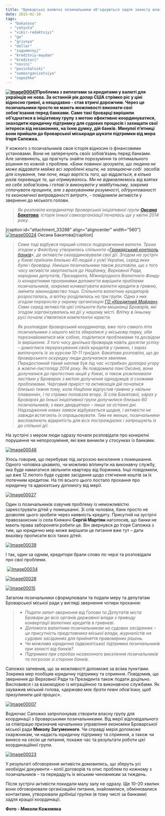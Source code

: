 ```yaml
---
title: "Броварські валютні позичальники об’єднуються задля захисту власних прав"
date: 2015-02-10
tags: 
  - "bakatova"
  - "vatyuta"
  - "vibir-redaktsiyi"
  - "go"
  - "grivnya"
  - "dollar"
  - "zagumennyj"
  - "kreditniy-maydan"
  - "kreditori"
  - "novini"
  - "pozichalniki"
  - "samoorganizatsiya"
  - "sapozhko"
---
```


**[![Image00041](https://mpz.brovary.org/wp-content/uploads/2015/02/Image00041.jpg)](https://mpz.brovary.org/wp-content/uploads/2015/02/Image00041.jpg)Проблема з виплатами за кредитами у валюті для українців не нова. За останній рік долар США стрімко ріс у ціні відносно гривні, а нещодавно - став втричі дорожчим. Через це позичальники просто не мають можливості виконати свої зобов’язання перед банками. Саме такі броварці вирішили об’єднатися в ініціативну групу з метою ефективно координуватися, знаходити юридичну підтримку для судових процесів і захищати свої інтереси від незаконних, на їхню думку, дій банків. Минулої п’ятниці вони прийшли до броварської міськради шукати підтримки від мера Ігоря Сапожка.**

У кожного з позичальників своя історія відносин із фінансовими установами. Вони не заперечують своїх зобов’язань перед банками. Але запевняють, що прагнуть знайти порозуміння та оптимального рішення по кожній з проблем. «_Банк повинен зрозуміти, що людина не може віддавати майже всі зароблені кошти, не залишаючи собі  засобів для існування, тим паче, якщо вартість того, що віддається, в кілька разів перевищує те, що отримувалось. Ми не відмовляємось від взятих на себе зобов’язань і готові їх виконувати у майбутньому, зокрема сплачувати проценти, але з врахуванням розумності, обґрунтованості та економічної виправданості витрат_», - повідомили активісти у зверненні до міського голови.

> _Як розповіла координатор броварської ініціативної групи [**Оксана Бакатова**](https://www.facebook.com/oksana.bakatova), історія їхньої самоорганізації почалась ще у квітні 2014 року._

\[caption id="attachment\_33288" align="aligncenter" width="560"\][![Image00024](https://mpz.brovary.org/wp-content/uploads/2015/02/Image00024.jpg)](https://mpz.brovary.org/wp-content/uploads/2015/02/Image00024.jpg) Оксана Бакатова\[/caption\]

> _Саме тоді відбувся перший сплеск подорожчання валюти. Трохи згодом у Фейсбуку утворилась спільнота «[Громадський контроль банків](https://www.facebook.com/pages/%D0%93%D1%80%D0%BE%D0%BC%D0%B0%D0%B4%D1%81%D1%8C%D0%BA%D0%B8%D0%B9-%D0%BA%D0%BE%D0%BD%D1%82%D1%80%D0%BE%D0%BB%D1%8C-%D0%B1%D0%B0%D0%BD%D0%BA%D1%96%D0%B2/1473608399536784)», де активісти скоординовували свої дії. Згодом на зустріч у Києві приїхали близько 40 людей з усієї України, серед яких були і броварці. Нинішні позичальники також розповіли, що з того часу активісти звертаються до Нацбанку, Верховної Ради, народних депутатів, Президента, Міжнародного Валютного Фонду із конкретними проханнями допомогти вирішити проблеми позичальників, зокрема конвертувати валютні кредити в гривню, змінити законодавство тощо. Спільнота валютних кредиторів розросталась, а влітку розділилась на три групи. Одна з них згодом переросла у окрему організацію [ГО «Кредитний Майдан»](https://www.facebook.com/groups/GOKredytnyjMajdan/). Саме серед активістів цієї спільноти були мешканці Броварів, які згодом зорганізувались на дії у нашому місті. Влітку в їхньому русі почали з’являтися компетентні юристи._
> 
> _Як розповідає броварський координатор, вже того самого літа позичальники з нашого міста збиралися у міському парку, аби перезнайомитися між собою, поділитися проблемами та досвідом їх вирішення. З того часу декілька броварців навіть досягли успіху – домоглися перерахування своїх кредитів у гривню, і зараз виплачують їх за курсом 10-11 грн/дол. Бакатова розповіла, що до броварського осередку люди долучалися хвилями. Передостанній такий наплив був під час «стрибка» доллара угору в жовтні-листопаді 2014 року. Як повідомила пані Оксана, вони долучалися до протестних акцій у Києві, а також розклеювали листівки у Броварах з метою долучення однодумців зі схожими проблемами. Черговий приріст та активізація дій почалися близько тижня тому, коли Нацбанк відпустив гривню у «вільне плавання», і та стрімко поповзла вгору. Зі слів Бакатової, зараз у Броварах до їхньої ініціативної групи долучилися близько 60 позичальників, з яких двадцятеро – лише за останні дні. Надходження нових заявок відбувається щодня, і активісти не завжди встигають їх опрацьовувати. Тим не менше, позичальники висловлюють відкритість для всіх постраждалих і запрошують їх до спільної дії._

На зустрічі з мером люди одразу почали розповідати про конкретні порушення чи непорозуміння, які вже виникли у стосунках із банками.

[![Image00048](https://mpz.brovary.org/wp-content/uploads/2015/02/Image00048.jpg)](https://mpz.brovary.org/wp-content/uploads/2015/02/Image00048.jpg)

Хтось говорив, що перебуває під загрозою виселення з помешкання. Одного чоловіка цікавило, чи можливо вплинути на виконавчу службу, яка буде намагатися звільнити квартиру від боржника. Інші повідомили, що вже 12 лютого буде судове засідання щодо стягнення коштів за їх іпотечним кредитом. На тлі всього цього постало прохання про юридичну та адвокатську допомогу від мерії.

[![Image00027](https://mpz.brovary.org/wp-content/uploads/2015/02/Image00027.jpg)](https://mpz.brovary.org/wp-content/uploads/2015/02/Image00027.jpg)

Один із позичальників озвучив проблему із неможливістю зареєструвати дітей у помешканні. Зі слів чоловіка, банк просто не дозволяє цього зробити через наявність кредиту. Присутній на зустрічі правозахисник із села Княжичі **Сергій Мартіян** наголосив, що банки не мають права забороняти робити це. Він звернувся до Ігоря Сапожка з тим, що юридично мер може вирішити це питання вже тут – дати вказівку прописати всіх таких дітей.

[![Image00039](https://mpz.brovary.org/wp-content/uploads/2015/02/Image00039.jpg)](https://mpz.brovary.org/wp-content/uploads/2015/02/Image00039.jpg)

І так, один за одним, кредитори брали слово по черзі та розповідали про свої проблеми.

 [![Image00034](https://mpz.brovary.org/wp-content/uploads/2015/02/Image00034.jpg)](https://mpz.brovary.org/wp-content/uploads/2015/02/Image00034.jpg)

[![Image00028](https://mpz.brovary.org/wp-content/uploads/2015/02/Image00028.jpg)](https://mpz.brovary.org/wp-content/uploads/2015/02/Image00028.jpg)

[![Image00015](https://mpz.brovary.org/wp-content/uploads/2015/02/Image00015.jpg)](https://mpz.brovary.org/wp-content/uploads/2015/02/Image00015.jpg)

Загалом позичальники сформулювали та подали меру та депутатам Броварської міської ради у вигляді звернення чотири прохання:

> - _Подати запит-звернення від Голови та Депутатів міста Бровари до всіх органів державної влади з приводу конвертації валютних кредитів в гривневі._
> - _Допомога валютним позичальникам на судових засіданнях – це присутність представника міської влади, журналістів на судових засіданнях для прийняття правомірних рішень._
> - _Чи можлива юридична (адвокатська) підтримка позичальників при захисті від банків?_
> - _Підтримка при спробах незаконного виселення позичальників та погрозах зі сторони банків._

Сапожко запевнив, що за можливості допоможе за всіма пунктами. Зокрема мер пообіцяв юридичну підтримку та сприяння. Повідомив, що звернення до Верховної Ради та Президента також подати доцільно. Висловився і за взаємодією із міграційною та виконавчою службами. Як зауважив міський голова, «_держава має брати певні обов’язки, щоб призупинити цей процес_».

[![Image00007](https://mpz.brovary.org/wp-content/uploads/2015/02/Image00007.jpg)](https://mpz.brovary.org/wp-content/uploads/2015/02/Image00007.jpg)

Водночас Сапожко запропонував створити власну групу для координації з броварськими позичальниками. Від мерії відповідального за співпрацю призначив начальника управління економіки Броварської міської ради **Миколу Загуменного**. Чи справді мерія допоможе скаржникам, чи надасть юридичну підтримку та сприяння, а також чи винесе на сесію це питання, покаже час та результати роботи цієї координаційної групи.

[![Image00023](https://mpz.brovary.org/wp-content/uploads/2015/02/Image00023.jpg)](https://mpz.brovary.org/wp-content/uploads/2015/02/Image00023.jpg)

У результаті обговорення активісти домовились, що зберуть усі необхідні документи – копії договорів та опис проблем по кожному з позичальників – та передадуть їх міським чиновникам за тиждень.

Після зустрічі активісти покидали малу залу не одразу. Ще 10–20 хвилин вони обговорювали організаційні питання, знайомилися, обмінювалися контактами, утворювали дрібніші групки (в тому числі за банками) задля кращої координації.

**Фото - Миколи Кожемяка**
